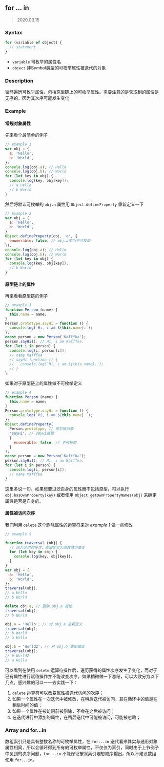 ## for ... in

> 2020.03.15

### Syntax

```javascript
for (variable of object) {
  // statement ...
}
```

+ `variable` 可枚举的属性名
+ `object` 非Symbol类型的可枚举属性被迭代的对象

### Description

循环遍历可枚举属性，包括原型链上的可枚举属性。需要注意的是获取到的属性是无序的，因为其次序可能发生变化


### Example

#### 常规对象属性
先来看个最简单的例子
```javascript
// example 1
var obj = {
  a: 'Hello',
  b: 'World',
};
console.log(obj.a); // Hello
console.log(obj.b); // World
for (let key in obj) {
  console.log(key, obj[key]);
  // a Hello
  // b World
}
```

然后将默认可枚举的 `obj.a` 属性用 `Object.defineProperty` 重新定义一下
```javascript
// example 2
var obj = {
  a: 'Hello',
  b: 'World',
}
Object.defineProperty(obj, 'a', {
  enumerable: false, // obj.a变为不可枚举
});
console.log(obj.a); // Hello
console.log(obj.b); // World
for (let key in obj) {
  console.log(key, obj[key]);
  // b World
}
```

#### 原型链上的属性
再来看看原型链的例子
```javascript
// example 3
function Person (name) {
  this.name = name;
}
Person.prototype.sayHi = function () {
  console.log(`Hi, i am ${this.name}.`);
};
const person = new Person('Kafffka');
person.sayHi(); // Hi, i am Kafffka.
for (let i in person) {
  console.log(i, person[i]);
  // name Kafffka
  // sayHi function () {
  //   console.log(`Hi, i am ${this.name}.`);
  // }
}
```

如果对于原型链上的属性做不可枚举定义
```javascript
// example 4
function Person (name) {
  this.name = name;
}
Person.prototype.sayHi = function () {
  console.log(`Hi, i am ${this.name}.`);
};
Object.defineProperty(
  Person.prototype, // 原型链对象
  'sayHi', // sayHi属性
  {
    enumerable: false, // 不可枚举
  }
);
const person = new Person('Kafffka');
person.sayHi(); // Hi, i am Kafffka.
for (let i in person) {
  console.log(i, person[i]);
  // name Kafffka
}
```
这里多说一句，如果想要过滤自身的属性而不包括原型，可以执行 `obj.hasOwnProperty(key)` 或者使用 `Object.getOwnPropertyNames(obj)` 来确定属性是否是自身的。

#### 属性被访问次序

我们利用 `delete` 这个删除属性的运算符来对 *example 1* 做一些修改
```javascript
// example 5

function traversal (obj) {
  // 因为会用到多次，直接定义为函数减少重复
  for (let key in obj) {
    console.log(key, obj[key]);
  }
}
var obj = {
  a: 'Hello',
  b: 'World',
};
traversal(obj);
// a Hello
// b World

delete obj.a; // 删除 obj.a 属性
traversal(obj);
// b World

obj.a = 'Hello'; // 对 obj.a 重新定义
traversal(obj);
// b World
// a Hello

obj.b = 'World2'; // 对 obj.b 重新赋值
traversal(obj);
// b World2
// a Hello
```
可以看到在使用 `delete` 运算符操作后，遍历获得的属性次序发生了变化，而对于已有属性进行赋值操作并不能改变次序。如果稍微做一下总结，可以大致分为以下几点，感兴趣的可以一一去实践一下：

1. `delete` 运算符可以改变属性被迭代访问的次序；
2. 如果一个属性在一次迭代中被修改，在稍后迭代被访问，其在循环中的值是在稍后时间的值；
3. 如果一个属性在被访问前被删除，不会在之后被访问；
4. 在迭代进行中添加的属性，在稍后迭代中可能被访问，可能被忽略；

### Array and for...in

数组索引只是具有整数名称的可枚举属性，在 `for...in` 迭代看来其实与通用对象属性相同，所以会循环得到所有的可枚举属性，不仅仅为索引，同时由于上节例子中见到的次序问题，`for...in` 不能保证按照索引理想顺序输出，所以不建议数组使用 `for...in`。
